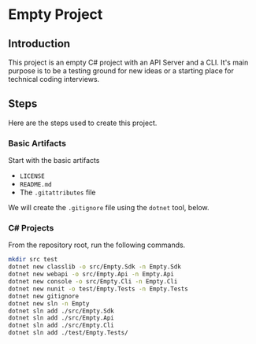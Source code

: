 # Empty Project

## Introduction

This project is an empty C# project with an API Server and a CLI.
It's main purpose is to be a testing ground for new ideas
or a starting place for technical coding interviews.

## Steps

Here are the steps used to create this project.

### Basic Artifacts

Start with the basic artifacts

- `LICENSE`
- `README.md`
- The `.gitattributes` file

We will create the `.gitignore` file using the `dotnet` tool, below.

### C# Projects

From the repository root, run the following commands.

```sh
mkdir src test
dotnet new classlib -o src/Empty.Sdk -n Empty.Sdk
dotnet new webapi -o src/Empty.Api -n Empty.Api
dotnet new console -o src/Empty.Cli -n Empty.Cli
dotnet new nunit -o test/Empty.Tests -n Empty.Tests
dotnet new gitignore
dotnet new sln -n Empty
dotnet sln add ./src/Empty.Sdk
dotnet sln add ./src/Empty.Api
dotnet sln add ./src/Empty.Cli
dotnet sln add ./test/Empty.Tests/
```
